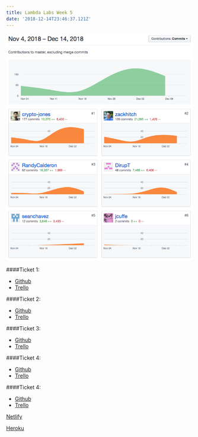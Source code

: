 ```yaml
---
title: Lambda Labs Week 5
date: '2018-12-14T23:46:37.121Z'
---
```


![Contributions](./github_graph.png)

####Ticket 1:
* [Github](https://github.com/Lambda-School-Labs/ChainPointDocusign/pull/187)
* [Trello](https://trello.com/c/gPchXoiB)

####Ticket 2:
* [Github](https://github.com/Lambda-School-Labs/ChainPointDocusign/pull/195)
* [Trello](https://trello.com/c/uISK1HAF)

####Ticket 3:
* [Github](https://github.com/Lambda-School-Labs/ChainPointDocusign/pull/194)
* [Trello](https://trello.com/c/J3TW9LGw)

####Ticket 4:
* [Github](https://github.com/Lambda-School-Labs/ChainPointDocusign/pull/200)
* [Trello](https://trello.com/c/wgaAbBzr)

####Ticket 4:
* [Github](https://github.com/Lambda-School-Labs/ChainPointDocusign/pull/202)
* [Trello](https://trello.com/c/S3jmbn9v)

[Netlify](https://chainpoint-docusign.netlify.com/)

[Heroku](https://chainpoint-docusign-server.herokuapp.com/)
